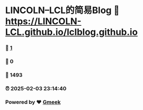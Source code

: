 # LINCOLN–LCL的简易Blog :link: https://LINCOLN-LCL.github.io/lclblog.github.io 
### :page_facing_up: [1](https://LINCOLN-LCL.github.io/lclblog.github.io/tag.html) 
### :speech_balloon: 0 
### :hibiscus: 1493 
### :alarm_clock: 2025-02-03 23:14:40 
### Powered by :heart: [Gmeek](https://github.com/Meekdai/Gmeek)

